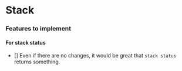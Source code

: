# Stack


### Features to implement

#### For stack status

- [] Even  if there are no changes,  it would be great that  `stack status` returns something.
